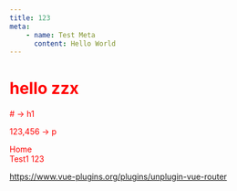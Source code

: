 ```yaml
---
title: 123
meta:
    - name: Test Meta
      content: Hello World
---
```


# hello zzx

\# -> h1

123,456 -> p

<RouterLink to="/" class="text-red underline-blue underline">Home</RouterLink>
<br>
<RouterLink to="/test1" class="text-red underline-blue underline">Test1</RouterLink>
123

https://www.vue-plugins.org/plugins/unplugin-vue-router

<style scoped>
@import '@/assets/styles/style.css';
p, h1 {
  color: red
}
</style>

<script setup lang="ts">

</script>
